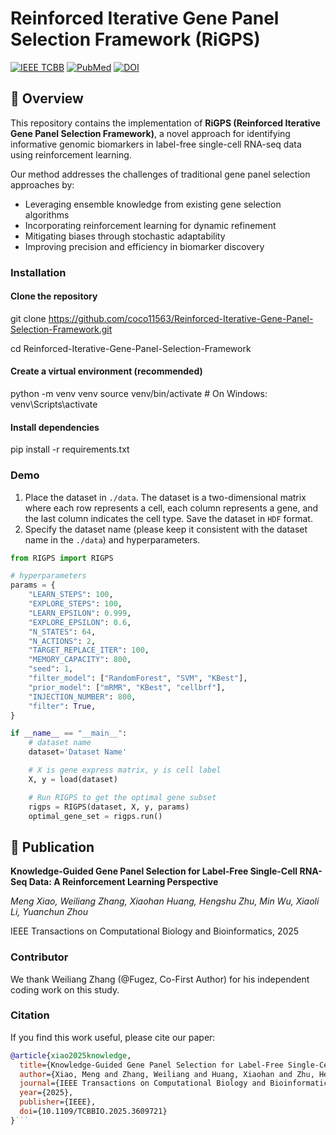 # Reinforced Iterative Gene Panel Selection Framework (RiGPS)

[![IEEE TCBB](https://img.shields.io/badge/IEEE%20TCBB-2025-blue)](https://ieeexplore.ieee.org/abstract/document/11164312)
[![PubMed](https://img.shields.io/badge/PubMed-40953430-green)](https://pubmed.ncbi.nlm.nih.gov/40953430/)
[![DOI](https://img.shields.io/badge/DOI-10.1109%2FTCBBIO.2025.3609721-orange)](https://doi.org/10.1109/TCBBIO.2025.3609721)

## 📖 Overview

This repository contains the implementation of **RiGPS (Reinforced Iterative Gene Panel Selection Framework)**, a novel approach for identifying informative genomic biomarkers in label-free single-cell RNA-seq data using reinforcement learning.

Our method addresses the challenges of traditional gene panel selection approaches by:
- Leveraging ensemble knowledge from existing gene selection algorithms
- Incorporating reinforcement learning for dynamic refinement
- Mitigating biases through stochastic adaptability
- Improving precision and efficiency in biomarker discovery

  
### Installation
#### Clone the repository
git clone https://github.com/coco11563/Reinforced-Iterative-Gene-Panel-Selection-Framework.git

cd Reinforced-Iterative-Gene-Panel-Selection-Framework

#### Create a virtual environment (recommended)
python -m venv venv
source venv/bin/activate  # On Windows: venv\Scripts\activate

#### Install dependencies
pip install -r requirements.txt


### Demo

1. Place the dataset in `./data`. The dataset is a two-dimensional matrix where each row represents a cell, each column represents a gene, and the last column indicates the cell type. Save the dataset in `HDF` format.
2. Specify the dataset name (please keep it consistent with the dataset name in the `./data`) and hyperparameters.

```python
from RIGPS import RIGPS

# hyperparameters
params = {
    "LEARN_STEPS": 100,
    "EXPLORE_STEPS": 100,
    "LEARN_EPSILON": 0.999,
    "EXPLORE_EPSILON": 0.6,
    "N_STATES": 64,
    "N_ACTIONS": 2,
    "TARGET_REPLACE_ITER": 100,
    "MEMORY_CAPACITY": 800,
    "seed": 1,
    "filter_model": ["RandomForest", "SVM", "KBest"],
    "prior_model": ["mRMR", "KBest", "cellbrf"],
    "INJECTION_NUMBER": 800,
    "filter": True,
}

if __name__ == "__main__":
    # dataset name
    dataset='Dataset Name'

    # X is gene express matrix, y is cell label
    X, y = load(dataset)

    # Run RIGPS to get the optimal gene subset
    rigps = RIGPS(dataset, X, y, params)
    optimal_gene_set = rigps.run()
```


## 📑 Publication

**Knowledge-Guided Gene Panel Selection for Label-Free Single-Cell RNA-Seq Data: A Reinforcement Learning Perspective**

*Meng Xiao, Weiliang Zhang, Xiaohan Huang, Hengshu Zhu, Min Wu, Xiaoli Li, Yuanchun Zhou*

IEEE Transactions on Computational Biology and Bioinformatics, 2025

### Contributor

We thank Weiliang Zhang (@Fugez, Co-First Author) for his independent coding work on this study. 

### Citation

If you find this work useful, please cite our paper:

```bibtex
@article{xiao2025knowledge,
  title={Knowledge-Guided Gene Panel Selection for Label-Free Single-Cell RNA-Seq Data: A Reinforcement Learning Perspective},
  author={Xiao, Meng and Zhang, Weiliang and Huang, Xiaohan and Zhu, Hengshu and Wu, Min and Li, Xiaoli and Zhou, Yuanchun},
  journal={IEEE Transactions on Computational Biology and Bioinformatics},
  year={2025},
  publisher={IEEE},
  doi={10.1109/TCBBIO.2025.3609721}
}```

